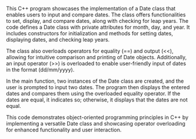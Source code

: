 This C++ program showcases the implementation of a Date class that enables users to input and compare dates. The class offers functionalities to set, display, and compare dates, along with checking for leap years. The code defines a Date class with private attributes for month, day, and year. It includes constructors for initialization and methods for setting dates, displaying dates, and checking leap years.

The class also overloads operators for equality (==) and output (<<), allowing for intuitive comparison and printing of Date objects. Additionally, an input operator (>>) is overloaded to enable user-friendly input of dates in the format (dd/mm/yyyy).

In the main function, two instances of the Date class are created, and the user is prompted to input two dates. The program then displays the entered dates and compares them using the overloaded equality operator. If the dates are equal, it indicates so; otherwise, it displays that the dates are not equal.

This code demonstrates object-oriented programming principles in C++ by implementing a versatile Date class and showcasing operator overloading for enhanced functionality and user interaction.
